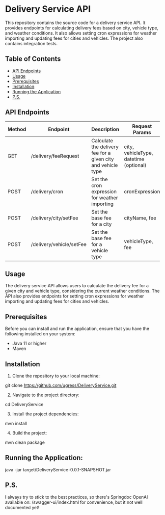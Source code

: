 # Delivery Service API

This repository contains the source code for a delivery service API. It provides endpoints for calculating delivery fees based on city, vehicle type, and weather conditions. It also allows setting cron expressions for weather importing and updating fees for cities and vehicles.
The project also contains integration tests.

## Table of Contents

- [API Endpoints](#api-endpoints)
- [Usage](#usage)
- [Prerequisites](#prerequisites)
- [Installation](#installation)
- [Running the Application](#running-the-application)
- [P.S.](#P.S.)

## API Endpoints

| Method | Endpoint                    | Description                                                  | Request Params          | Example                           |
|--------|-----------------------------|--------------------------------------------------------------|-------------------------|-----------------------------------|
| GET    | /delivery/feeRequest        | Calculate the delivery fee for a given city and vehicle type | city, vehicleType, datetime (optional) | /delivery/feeRequest?city=Tallinn&vehicleType=Scooter&datetime=2023-03-26T15:30:00Z |
| POST   | /delivery/cron              | Set the cron expression for weather importing                | cronExpression          | /delivery/cron?cronExpression=0 0 * * *            |
| POST   | /delivery/city/setFee       | Set the base fee for a city                                  | cityName, fee           | /delivery/city/setFee?cityName=Tallinn&fee=5.0        |
| POST   | /delivery/vehicle/setFee    | Set the base fee for a vehicle type                          | vehicleType, fee        | /delivery/vehicle/setFee?vehicleType=Scooter&fee=2.0  |

## Usage

The delivery service API allows users to calculate the delivery fee for a given city and vehicle type, considering the current weather conditions. The API also provides endpoints for setting cron expressions for weather importing and updating fees for cities and vehicles.

## Prerequisites

Before you can install and run the application, ensure that you have the following installed on your system:

- Java 11 or higher
- Maven

## Installation

1. Clone the repository to your local machine:

git clone https://github.com/ugress/DeliveryService.git

2. Navigate to the project directory:

cd DeliveryService

3. Install the project dependencies:

mvn install

4. Build the project:

mvn clean package

## Running the Application:

java -jar target/DeliveryService-0.0.1-SNAPSHOT.jar

## P.S.

I always try to stick to the best practices,
so there's Springdoc OpenAI available on: /swagger-ui/index.html for convenience, but it not well documented yet!
